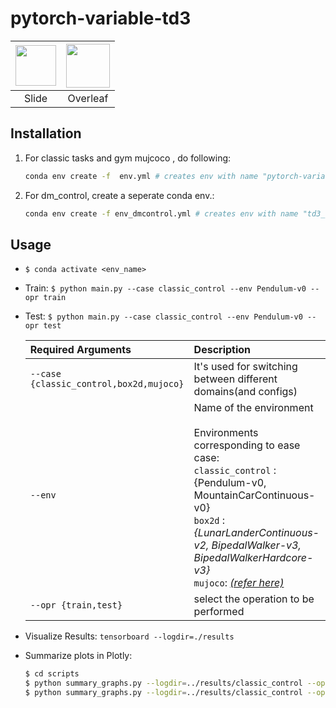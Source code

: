 # pytorch-variable-td3

|<a target="_blank" href="https://docs.google.com/presentation/d/1TKRy9va3qgIlia7pjdZkcLV9ht9bjQkUUcND4byrARg/edit?usp=sharing"><img src="https://lh3.ggpht.com/9rwhkrvgiLhXVBeKtScn1jlenYk-4k3Wyqt1PsbUr9jhGew0Gt1w9xbwO4oePPd5yOM=w300" width="65px" height="65px"/></a> | <a target="_blank" href="https://www.overleaf.com/project/5eccded67908040001d77a7e"><img src="https://images.ctfassets.net/nrgyaltdicpt/6qSXAo1CYEeBn5RkKLOR64/19c74bfb9a32772e353ff25c6f0070f5/ologo_square_colour_light_bg.png" width="70px" height="70px"/></a>| 
|:-------------:|:-------------:|
|Slide| Overleaf|




## Installation
1. For classic tasks and gym mujcoco , do following:
    ```bash
    conda env create -f  env.yml # creates env with name "pytorch-variable-td3"
    ```
2. For dm_control, create a seperate conda env.:
    ```bash
    conda env create -f env_dmcontrol.yml # creates env with name "td3_dmcontrol"
    ```

## Usage
- ```$ conda activate <env_name>```
- Train: ```$ python main.py --case classic_control --env Pendulum-v0 --opr train```
- Test: ```$ python main.py --case classic_control --env Pendulum-v0 --opr test```

    |Required Arguments | Description|  
    |:-------------|:-------------|  
    | `--case {classic_control,box2d,mujoco}` |It's used for switching between different domains(and configs)|  
    | `--env` |Name of the environment <br><br> Environments corresponding to ease case: <br> `classic_control` : {Pendulum-v0, MountainCarContinuous-v0} <br> `box2d` : _{LunarLanderContinuous-v2, BipedalWalker-v3, BipedalWalkerHardcore-v3}_ <br>`mujoco`: _[(refer here)](https://gym.openai.com/envs/#mujoco)_|  
    | `--opr {train,test}` |select the operation to be performed|

- Visualize Results: ```tensorboard --logdir=./results```
- Summarize plots in Plotly:
    ```bash
    $ cd scripts
    $ python summary_graphs.py --logdir=../results/classic_control --opr extract_summary 
    $ python summary_graphs.py --logdir=../results/classic_control --opr plot
    ```
